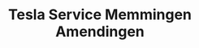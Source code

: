 ---
title: "Tesla Service Memmingen Amendingen"
url: /memmingen/tesla-service-memmingen-amendingen/
shop: Autohaus
---